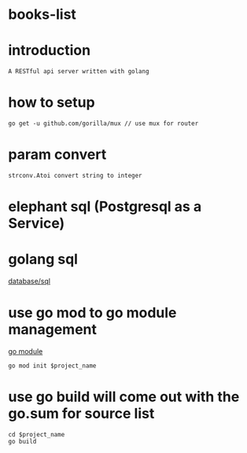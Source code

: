 # books-list  

# introduction 

    A RESTful api server written with golang

# how to setup

    go get -u github.com/gorilla/mux // use mux for router

# param convert

    strconv.Atoi convert string to integer

# elephant sql (Postgresql as a Service)

# golang sql

[database/sql](https://golang.org/pkg/database/sql/#DB.Query)

# use go mod to go module management
[go module](https://github.com/golang/go/wiki/Modules)
```shell==
go mod init $project_name
```

# use go build will come out with the go.sum for source list
```shell==
cd $project_name
go build
```